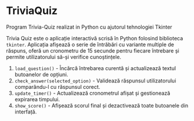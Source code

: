 # TriviaQuiz
Program Trivia-Quiz realizat in Python cu ajutorul tehnologiei Tkinter

Trivia Quiz este o aplicație interactivă scrisă în Python folosind biblioteca `tkinter`. 
Aplicația afișează o serie de întrăbări cu variante multiple de răspuns, oferă un cronometru de 15 secunde pentru fiecare întrebare și permite utilizatorului să-și verifice cunoștințele.

1. `load_question()` - Încărcă întrebarea curentă și actualizează textul butoanelor de opțiuni.
2. `check_answer(selected_option)` - Validează răspunsul utilizatorului comparându-l cu răspunsul corect.
3. `update_timer()` - Actualizează cronometrul afișat și gestionează expirarea timpului.
4. `show_score()` - Afișează scorul final și dezactivează toate butoanele din interfață.
